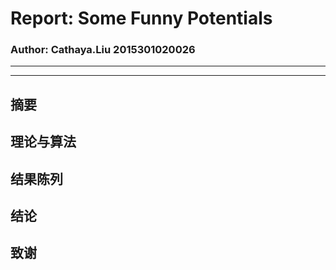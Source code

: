 # Report: Some Funny Potentials
### Author: Cathaya.Liu 2015301020026
***

***
## 摘要


## 理论与算法

## 结果陈列

## 结论

## 致谢
